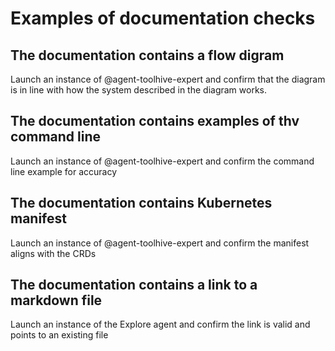 # Examples of documentation checks

## The documentation contains a flow digram
Launch an instance of @agent-toolhive-expert and confirm that the diagram is in line
with how the system described in the diagram works.

## The documentation contains examples of thv command line
Launch an instance of @agent-toolhive-expert and confirm the command line example for accuracy

## The documentation contains Kubernetes manifest
Launch an instance of @agent-toolhive-expert and confirm the manifest aligns with the CRDs

## The documentation contains a link to a markdown file
Launch an instance of the Explore agent and confirm the link is valid and points to an existing file
